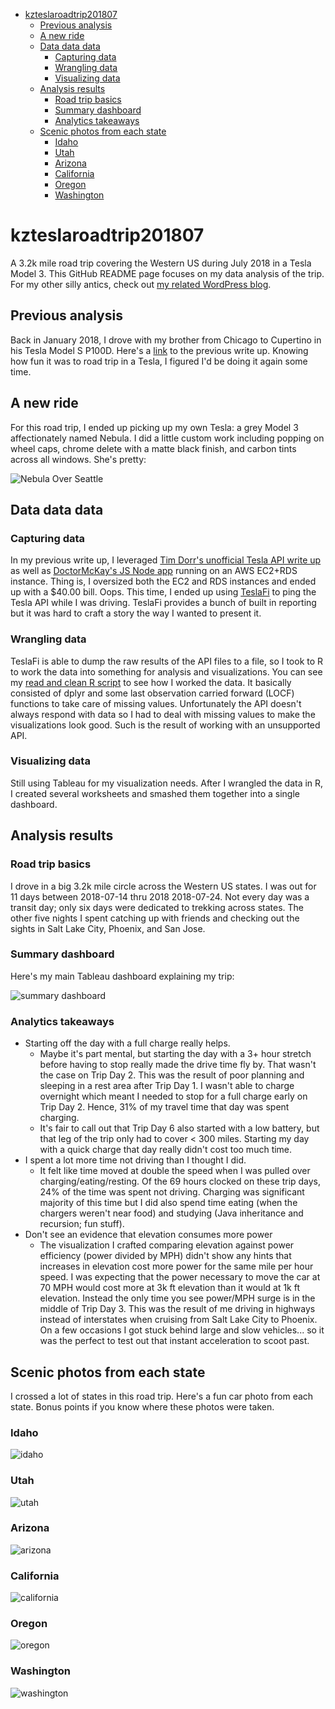 <!-- TOC depthFrom:1 depthTo:6 withLinks:1 updateOnSave:1 orderedList:0 -->

- [kzteslaroadtrip201807](#kzteslaroadtrip201807)
	- [Previous analysis](#previous-analysis)
	- [A new ride](#a-new-ride)
	- [Data data data](#data-data-data)
		- [Capturing data](#capturing-data)
		- [Wrangling data](#wrangling-data)
		- [Visualizing data](#visualizing-data)
	- [Analysis results](#analysis-results)
		- [Road trip basics](#road-trip-basics)
		- [Summary dashboard](#summary-dashboard)
		- [Analytics takeaways](#analytics-takeaways)
	- [Scenic photos from each state](#scenic-photos-from-each-state)
		- [Idaho](#idaho)
		- [Utah](#utah)
		- [Arizona](#arizona)
		- [California](#california)
		- [Oregon](#oregon)
		- [Washington](#washington)

<!-- /TOC -->

# kzteslaroadtrip201807
A 3.2k mile road trip covering the Western US during July 2018 in a Tesla Model 3.  This GitHub README page focuses on my data analysis of the trip.  For my other silly antics, check out [my related WordPress blog](https://kzroadtrip.wordpress.com/).

## Previous analysis
Back in January 2018, I drove with my brother from Chicago to Cupertino in his Tesla Model S P100D.  Here's a [link](https://github.com/kzbigboss/kzteslaroadtrip2018) to the previous write up.  Knowing how fun it was to road trip in a Tesla, I figured I'd be doing it again some time.

## A new ride
For this road trip, I ended up picking up my own Tesla: a grey Model 3 affectionately named Nebula.  I did a little custom work including popping on wheel caps, chrome delete with a matte black finish, and carbon tints across all windows.  She's pretty:

![Nebula Over Seattle](images/IMG_5648.jpeg)

## Data data data

### Capturing data
In my previous write up, I leveraged [Tim Dorr's unofficial Tesla API write up](https://timdorr.docs.apiary.io/#) as well as [DoctorMcKay's JS Node app](https://github.com/DoctorMcKay/node-tesla-data) running on an AWS EC2+RDS instance.  Thing is, I oversized both the EC2 and RDS instances and ended up with a $40.00 bill.  Oops.  This time, I ended up using [TeslaFi](www.teslafi.com) to ping the Tesla API while I was driving.  TeslaFi provides a bunch of built in reporting but it was hard to craft a story the way I wanted to present it.

### Wrangling data
TeslaFi is able to dump the raw results of the API files to a file, so I took to R to work the data into something for analysis and visualizations.  You can see my [read and clean R script](data/readandclean.R) to see how I worked the data.  It basically consisted of dplyr and some last observation carried forward (LOCF) functions to take care of missing values.  Unfortunately the API doesn't always respond with data so I had to deal with missing values to make the visualizations look good.  Such is the result of working with an unsupported API.

### Visualizing data
Still using Tableau for my visualization needs.  After I wrangled the data in R, I created several worksheets and smashed them together into a single dashboard.

## Analysis results

### Road trip basics
I drove in a big 3.2k mile circle across the Western US states.  I was out for 11 days between 2018-07-14 thru 2018 2018-07-24.  Not every day was a transit day; only six days were dedicated to trekking across states.  The other five nights I spent catching up with friends and checking out the sights in Salt Lake City, Phoenix, and San Jose.

### Summary dashboard
Here's my main Tableau dashboard explaining my trip:

![summary dashboard](images/summary-dashboard.png)

### Analytics takeaways
* Starting off the day with a full charge really helps.
  * Maybe it's part mental, but starting the day with a 3+ hour stretch before having to stop really made the drive time fly by.  That wasn't the case on Trip Day 2.  This was the result of poor planning and sleeping in a rest area after Trip Day 1.  I wasn't able to charge overnight which meant I needed to stop for a full charge early on Trip Day 2.  Hence, 31% of my travel time that day was spent charging.
  * It's fair to call out that Trip Day 6 also started with a low battery, but that leg of the trip only had to cover < 300 miles.  Starting my day with a quick charge that day really didn't cost too much time.
* I spent a lot more time not driving than I thought I did.
  * It felt like time moved at double the speed when I was pulled over charging/eating/resting.  Of the 69 hours clocked on these trip days, 24% of the time was spent not driving.  Charging was significant majority of this time but I did also spend time eating (when the chargers weren't near food) and studying (Java inheritance and recursion; fun stuff).
* Don't see an evidence that elevation consumes more power
  * The visualization I crafted comparing elevation against power efficiency (power divided by MPH) didn't show any hints that increases in elevation cost more power for the same mile per hour speed.  I was expecting that the power necessary to move the car at 70 MPH would cost more at 3k ft elevation than it would at 1k ft elevation.  Instead the only time you see power/MPH surge is in the middle of Trip Day 3.  This was the result of me driving in highways instead of interstates when cruising from Salt Lake City to Phoenix.  On a few occasions I got stuck behind large and slow vehicles... so it was the perfect to test out that instant acceleration to scoot past.

## Scenic photos from each state

I crossed a lot of states in this road trip.  Here's a fun car photo from each state.  Bonus points if you know where these photos were taken.

### Idaho
![idaho](images/IMG_5932.jpeg)

### Utah
![utah](images/IMG_5981.jpeg)

### Arizona
![arizona](images/IMG_6082.JPG)

### California
![california](images/IMG_0031.jpeg)

### Oregon
![oregon](images/IMG_0215.jpeg)

### Washington
![washington](images/IMG_0240.jpeg)
